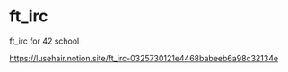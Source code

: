 # ft_irc
ft_irc for 42 school


https://lusehair.notion.site/ft_irc-0325730121e4468babeeb6a98c32134e 
